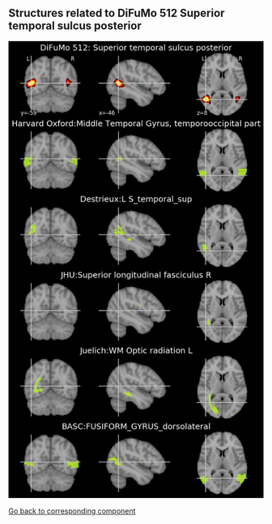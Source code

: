 


## Structures related to DiFuMo 512 Superior temporal sulcus posterior

![138](138.jpg "Structures related to DiFuMo 512 Superior temporal sulcus posterior")

[Go back to corresponding component](https://parietal-inria.github.io/DiFuMo/512/html/138.html)